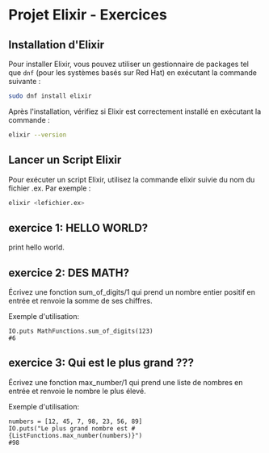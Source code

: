 # Projet Elixir - Exercices

## Installation d'Elixir

Pour installer Elixir, vous pouvez utiliser un gestionnaire de packages tel que `dnf` (pour les systèmes basés sur Red Hat) en exécutant la commande suivante :

```bash
sudo dnf install elixir
```

Après l'installation, vérifiez si Elixir est correctement installé en exécutant la commande :

```bash
elixir --version
```

## Lancer un Script Elixir

Pour exécuter un script Elixir, utilisez la commande elixir suivie du nom du fichier .ex. Par exemple :

```bash
elixir <lefichier.ex>
```

## exercice 1: HELLO WORLD?

print hello world.

## exercice 2: DES MATH?

Écrivez une fonction sum_of_digits/1 qui prend un nombre entier positif en entrée et renvoie la somme de ses chiffres.

Exemple d'utilisation:
```
IO.puts MathFunctions.sum_of_digits(123)
#6
```

## exercice 3: Qui est le plus grand ???

Écrivez une fonction max_number/1 qui prend une liste de nombres en entrée et renvoie le nombre le plus élevé.

Exemple d'utilisation:
```
numbers = [12, 45, 7, 98, 23, 56, 89]
IO.puts("Le plus grand nombre est #{ListFunctions.max_number(numbers)}")
#98
```